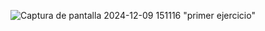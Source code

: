 ![Captura de pantalla 2024-12-09 151116](https://github.com/user-attachments/assets/4bc78760-a00c-4f3d-947b-a6e28e2aa139)
"primer ejercicio"

